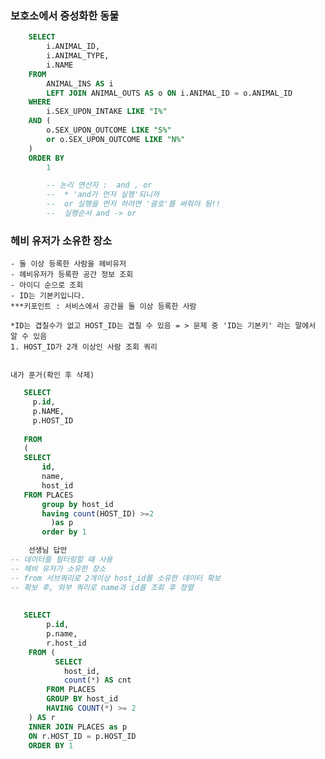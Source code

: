 ### 보호소에서 중성화한 동물
```sql
    SELECT 
        i.ANIMAL_ID, 
        i.ANIMAL_TYPE, 
        i.NAME 
    FROM 
        ANIMAL_INS AS i 
        LEFT JOIN ANIMAL_OUTS AS o ON i.ANIMAL_ID = o.ANIMAL_ID 
    WHERE 
        i.SEX_UPON_INTAKE LIKE "I%" 
    AND (
        o.SEX_UPON_OUTCOME LIKE "S%" 
        or o.SEX_UPON_OUTCOME LIKE "N%"
    ) 
    ORDER BY 
        1

        -- 논리 연산자 :  and , or
        --  * 'and가 먼저 실행'되니까 
        --  or 실행을 먼저 하려면 '괄호'를 써줘야 됨!!
        --  실행순서 and -> or
```

### 헤비 유저가 소유한 장소
    - 둘 이상 등록한 사람을 헤비유저
    - 헤비유저가 등록한 공간 정보 조회 
    - 아이디 순으로 조회
    - ID는 기본키입니다.
    ***키포인트 : 서비스에서 공간을 둘 이상 등록한 사람
    
    *ID는 겹칠수가 없고 HOST_ID는 겹칠 수 있음 = > 문제 중 'ID는 기본키' 라는 말에서 알 수 있음
    1. HOST_ID가 2개 이상인 사람 조회 쿼리
    

    내가 푼거(확인 후 삭제)
 ```sql
    SELECT 
      p.id,
      p.NAME,
      p.HOST_ID
      
    FROM 
    (
    SELECT
        id,
        name,
        host_id
    FROM PLACES
        group by host_id 
        having count(HOST_ID) >=2
          )as p
        order by 1
```

```sql 
    선생님 답안
-- 데이터를 필터링할 때 사용
-- 헤비 유저가 소유한 장소
-- from 서브쿼리로 2개이상 host_id를 소유한 데이터 확보
-- 확보 후, 외부 쿼리로 name과 id를 조회 후 정렬
    
  
   SELECT
        p.id,
        p.name,
        r.host_id
    FROM (
          SELECT 
            host_id,
            count(*) AS cnt
        FROM PLACES
        GROUP BY host_id
        HAVING COUNT(*) >= 2
    ) AS r
    INNER JOIN PLACES as p
    ON r.HOST_ID = p.HOST_ID
    ORDER BY 1
```


       
